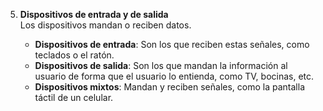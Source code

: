 5. **Dispositivos de entrada y de salida**  
   Los dispositivos mandan o reciben datos.

   - **Dispositivos de entrada**: Son los que reciben estas señales, como teclados o el ratón.
   - **Dispositivos de salida**: Son los que mandan la información al usuario de forma que el usuario lo entienda, como TV, bocinas, etc.
   - **Dispositivos mixtos**: Mandan y reciben señales, como la pantalla táctil de un celular.
